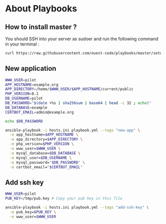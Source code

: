 # About Playbooks

## How to install master ?

You should SSH into your server as sudoer and run the following command in your terminal :

```bash
curl https://raw.githubusercontent.com/ouest-code/playbooks/master/setup.sh | sudo bash
```

## New application

```bash
WWW_USER=pilot
APP_HOSTNAME=example.org
APP_DIRECTORY=/home/$WWW_USER/$APP_HOSTNAME/current/public
PHP_VERSION=8.1
DB_USERNAME=pilot
DB_PASSWORD="$(date +%s | sha256sum | base64 | head -c 32 ; echo)"
DB_DATABASE=example
CERTBOT_EMAIL=admin@example.org

echo $DB_PASSWORD

ansible-playbook -i hosts.ini playbook.yml --tags "new-app" \
  -e app_hostname=$APP_HOSTNAME \
  -e app_directory=$APP_DIRECTORY \
  -e php_version=$PHP_VERSION \
  -e www_user=$WWW_USER \
  -e mysql_database=$DB_DATABASE \
  -e mysql_user=$DB_USERNAME \
  -e mysql_password="$DB_PASSWORD" \
  -e certbot_email="$CERTBOT_EMAIL"
```

## Add ssh key

```bash
WWW_USER=pilot
PUB_KEY=/tmp/pub.key # Copy your pub key in this file

ansible-playbook -i hosts.ini playbook.yml --tags "add-ssh-key" \
  -e pub_key=$PUB_KEY \
  -e www_user=$WWW_USER
```
